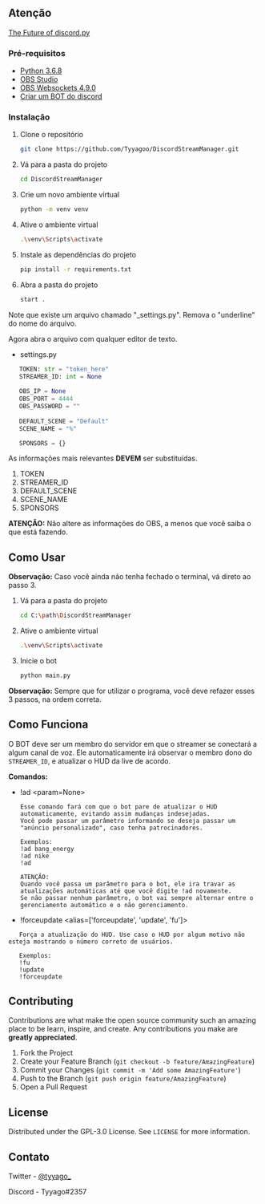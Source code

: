 ## Atenção

[The Future of discord.py](https://gist.github.com/Rapptz/4a2f62751b9600a31a0d3c78100287f1)


### Pré-requisitos

* [Python 3.6.8](https://www.python.org/downloads/release/python-368/)
* [OBS Studio](https://obsproject.com/pt-br/download)
* [OBS Websockets 4.9.0](https://github.com/Palakis/obs-websocket/releases)
* [Criar um BOT do discord](https://github.com/reactiflux/discord-irc/wiki/Creating-a-discord-bot-&-getting-a-token)

### Instalação

1. Clone o repositório
   ```sh
   git clone https://github.com/Tyyagoo/DiscordStreamManager.git
   ```
2. Vá para a pasta do projeto
   ```sh
   cd DiscordStreamManager
   ```
3. Crie um novo ambiente virtual
   ```sh
   python -m venv venv
   ```
4. Ative o ambiente virtual
   ```sh
   .\venv\Scripts\activate
   ```
5. Instale as dependências do projeto
   ```sh
   pip install -r requirements.txt
   ```
6. Abra a pasta do projeto
   ```sh
   start .
   ```

Note que existe um arquivo chamado "_settings.py". Remova o "underline" do nome do arquivo.

Agora abra o arquivo com qualquer editor de texto.
* settings.py
```python
   TOKEN: str = "token_here"
   STREAMER_ID: int = None
   
   OBS_IP = None
   OBS_PORT = 4444
   OBS_PASSWORD = ""
   
   DEFAULT_SCENE = "Default"
   SCENE_NAME = "%"

   SPONSORS = {}
   ```

As informações mais relevantes **DEVEM** ser substituídas.
1. TOKEN
2. STREAMER_ID
3. DEFAULT_SCENE
4. SCENE_NAME
5. SPONSORS

**ATENÇÃO:** Não altere as informações do OBS, a menos que você saiba o que está fazendo.



<!-- USAGE EXAMPLES -->
## Como Usar

**Observação:** Caso você ainda não tenha fechado o terminal, vá direto ao passo 3.

1. Vá para a pasta do projeto
    ```sh
    cd C:\path\DiscordStreamManager
    ```
2. Ative o ambiente virtual
   ```sh
   .\venv\Scripts\activate
   ```
2. Inicie o bot
   ```sh
   python main.py
   ```

**Observação:** Sempre que for utilizar o programa, você deve refazer esses 3 passos, na ordem correta.


<!-- HOW EXAMPLES -->
## Como Funciona
   O BOT deve ser um membro do servidor em que o streamer se conectará a algum canal de voz.
   Ele automaticamente irá observar o membro dono do `STREAMER_ID`, e atualizar o HUD da live de acordo.
   
   **Comandos:**
   * !ad <param=None>
     ```
     Esse comando fará com que o bot pare de atualizar o HUD automaticamente, evitando assim mudanças indesejadas.
     Você pode passar um parâmetro informando se deseja passar um "anúncio personalizado", caso tenha patrocinadores.
          
     Exemplos:
     !ad bang_energy
     !ad nike
     !ad
     
     ATENÇÃO:
     Quando você passa um parâmetro para o bot, ele ira travar as atualizações automáticas até que você digite !ad novamente.
     Se não passar nenhum parâmetro, o bot vai sempre alternar entre o gerenciamento automático e o não gerenciamento.
     ```

   * !forceupdate <alias=['forceupdate', 'update', 'fu']>
   ```
      Força a atualização do HUD. Use caso o HUD por algum motivo não esteja mostrando o número correto de usuários.
      
      Exemplos:
      !fu
      !update
      !forceupdate
   ```

<!-- CONTRIBUTING -->
## Contributing

Contributions are what make the open source community such an amazing place to be learn, inspire, and create. Any contributions you make are **greatly appreciated**.

1. Fork the Project
2. Create your Feature Branch (`git checkout -b feature/AmazingFeature`)
3. Commit your Changes (`git commit -m 'Add some AmazingFeature'`)
4. Push to the Branch (`git push origin feature/AmazingFeature`)
5. Open a Pull Request



<!-- LICENSE -->
## License

Distributed under the GPL-3.0 License. See `LICENSE` for more information.



<!-- CONTACT -->
## Contato

Twitter - [@tyyago_](https://twitter.com/tyyago_)

Discord - Tyyago#2357
